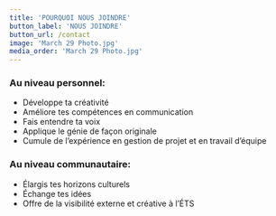 ```yaml
---
title: 'POURQUOI NOUS JOINDRE'
button_label: 'NOUS JOINDRE'
button_url: /contact
image: 'March 29 Photo.jpg'
media_order: 'March 29 Photo.jpg'
---
```


### Au niveau personnel:
* Développe ta créativité
* Améliore tes compétences en communication
* Fais entendre ta voix
* Applique le génie de façon originale
* Cumule de l’expérience en gestion de projet et en travail d’équipe

### Au niveau communautaire:
* Élargis tes horizons culturels
* Échange tes idées
* Offre de la visibilité externe et créative à l’ÉTS
